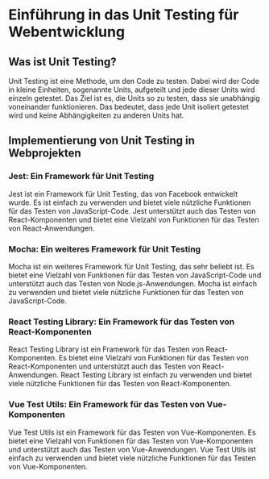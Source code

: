 # Einführung in das Unit Testing für Webentwicklung

## Was ist Unit Testing?

Unit Testing ist eine Methode, um den Code zu testen. Dabei wird der Code in kleine Einheiten, sogenannte Units, aufgeteilt und jede dieser Units wird einzeln getestet. Das Ziel ist es, die Units so zu testen, dass sie unabhängig voneinander funktionieren. Das bedeutet, dass jede Unit isoliert getestet wird und keine Abhängigkeiten zu anderen Units hat.

## Implementierung von Unit Testing in Webprojekten

### Jest: Ein Framework für Unit Testing

Jest ist ein Framework für Unit Testing, das von Facebook entwickelt wurde. Es ist einfach zu verwenden und bietet viele nützliche Funktionen für das Testen von JavaScript-Code. Jest unterstützt auch das Testen von React-Komponenten und bietet eine Vielzahl von Funktionen für das Testen von React-Anwendungen.

### Mocha: Ein weiteres Framework für Unit Testing

Mocha ist ein weiteres Framework für Unit Testing, das sehr beliebt ist. Es bietet eine Vielzahl von Funktionen für das Testen von JavaScript-Code und unterstützt auch das Testen von Node.js-Anwendungen. Mocha ist einfach zu verwenden und bietet viele nützliche Funktionen für das Testen von JavaScript-Code.

### React Testing Library: Ein Framework für das Testen von React-Komponenten

React Testing Library ist ein Framework für das Testen von React-Komponenten. Es bietet eine Vielzahl von Funktionen für das Testen von React-Komponenten und unterstützt auch das Testen von React-Anwendungen. React Testing Library ist einfach zu verwenden und bietet viele nützliche Funktionen für das Testen von React-Komponenten.

### Vue Test Utils: Ein Framework für das Testen von Vue-Komponenten

Vue Test Utils ist ein Framework für das Testen von Vue-Komponenten. Es bietet eine Vielzahl von Funktionen für das Testen von Vue-Komponenten und unterstützt auch das Testen von Vue-Anwendungen. Vue Test Utils ist einfach zu verwenden und bietet viele nützliche Funktionen für das Testen von Vue-Komponenten.

